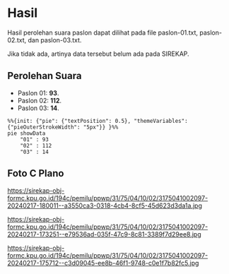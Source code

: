 # Hasil

Hasil perolehan suara paslon dapat dilihat pada file paslon-01.txt, paslon-02.txt, dan paslon-03.txt.

Jika tidak ada, artinya data tersebut belum ada pada SIREKAP.

## Perolehan Suara

 * Paslon 01: **93**.
 * Paslon 02: **112**.
 * Paslon 03: **14**.

```mermaid
%%{init: {"pie": {"textPosition": 0.5}, "themeVariables": {"pieOuterStrokeWidth": "5px"}} }%%
pie showData
    "01" : 93
    "02" : 112
    "03" : 14
```
## Foto C Plano

https://sirekap-obj-formc.kpu.go.id/194c/pemilu/ppwp/31/75/04/10/02/3175041002097-20240217-180011--a3550ca3-0318-4cb4-8cf5-45d623d3da1a.jpg

https://sirekap-obj-formc.kpu.go.id/194c/pemilu/ppwp/31/75/04/10/02/3175041002097-20240217-173251--e79536ad-035f-47c9-8c81-3389f7d29ee8.jpg

https://sirekap-obj-formc.kpu.go.id/194c/pemilu/ppwp/31/75/04/10/02/3175041002097-20240217-175712--c3d09045-ee8b-46f1-9748-c0e1f7b82fc5.jpg
